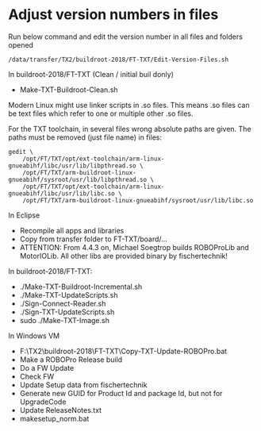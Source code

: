 # Adjust version numbers in files

Run below command and edit the version number in all files and folders opened

    /data/transfer/TX2/buildroot-2018/FT-TXT/Edit-Version-Files.sh

In buildroot-2018/FT-TXT (Clean / initial buil donly)

- Make-TXT-Buildroot-Clean.sh

Modern Linux might use linker scripts in .so files. This means .so files can be text files which refer to one or multiple other .so files.

For the TXT toolchain, in several files wrong absolute paths are given. The paths must be removed (just file name) in files:

```
gedit \
    /opt/FT/TXT/opt/ext-toolchain/arm-linux-gnueabihf/libc/usr/lib/libpthread.so \
    /opt/FT/TXT/arm-buildroot-linux-gnueabihf/sysroot/usr/lib/libpthread.so \
    /opt/FT/TXT/opt/ext-toolchain/arm-linux-gnueabihf/libc/usr/lib/libc.so \
    /opt/FT/TXT/arm-buildroot-linux-gnueabihf/sysroot/usr/lib/libc.so
```

In Eclipse

- Recompile all apps and libraries
- Copy from transfer folder to FT-TXT/board/...
- ATTENTION: From 4.4.3 on, Michael Soegtrop builds ROBOProLib and MotorIOLib.
  All other libs are provided binary by fischertechnik!

In buildroot-2018/FT-TXT:

- ./Make-TXT-Buildroot-Incremental.sh
- ./Make-TXT-UpdateScripts.sh
- ./Sign-Connect-Reader.sh
- ./Sign-TXT-UpdateScripts.sh
- sudo ./Make-TXT-Image.sh

In Windows VM
- F:\TX2\buildroot-2018\FT-TXT\Copy-TXT-Update-ROBOPro.bat
- Make a ROBOPro Release build
- Do a FW Update
- Check FW
- Update Setup data from fischertechnik
- Generate new GUID for Product Id and package Id, but not for UpgradeCode
- Update ReleaseNotes.txt
- makesetup_norm.bat
